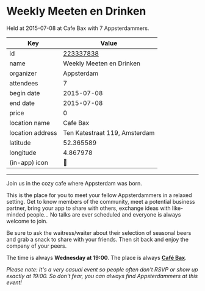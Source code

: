 # Weekly Meeten en Drinken
Held at 2015-07-08 at Cafe Bax with 7 Appsterdammers.
        
|Key|Value
|---|---|
|id|[223337838](https://www.meetup.com/appsterdam/events/223337838/)|
|name|Weekly Meeten en Drinken|
|organizer|Appsterdam|
|attendees|7|
|begin date|2015-07-08|
|end date|2015-07-08|
|price|0|
|location name|Cafe Bax|
|location address|Ten Katestraat 119, Amsterdam|
|latitude|52.365589|
|longitude|4.867978|
|(in-app) icon|🍺|

---

Join us in the cozy cafe where Appsterdam was born.

This is the place for you to meet your fellow Appsterdammers in a relaxed setting. Get to know members of the community, meet a potential business partner, bring your app to share with others, exchange ideas with like-minded people... No talks are ever scheduled and everyone is always welcome to join.

Be sure to ask the waitress/waiter about their selection of seasonal beers and grab a snack to share with your friends. Then sit back and enjoy the company of your peers.

The time is always **Wednesday at 19:00**. The place is always **[Café Bax](http://www.cafebax.nl/)**.

*Please note: It's a very casual event so people often don't RSVP or show up exactly at 19:00. So don't fear, you can *always* find Appsterdammers at this event!*


